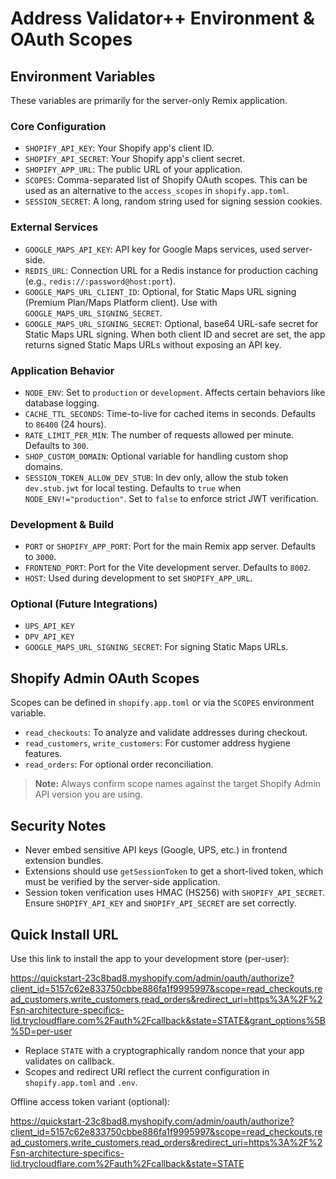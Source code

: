 # Address Validator++  Environment & OAuth Scopes

## Environment Variables

These variables are primarily for the server-only Remix application.

### Core Configuration
- `SHOPIFY_API_KEY`: Your Shopify app's client ID.
- `SHOPIFY_API_SECRET`: Your Shopify app's client secret.
- `SHOPIFY_APP_URL`: The public URL of your application.
- `SCOPES`: Comma-separated list of Shopify OAuth scopes. This can be used as an alternative to the `access_scopes` in `shopify.app.toml`.
- `SESSION_SECRET`: A long, random string used for signing session cookies.

### External Services
- `GOOGLE_MAPS_API_KEY`: API key for Google Maps services, used server-side.
- `REDIS_URL`: Connection URL for a Redis instance for production caching (e.g., `redis://:password@host:port`).
 - `GOOGLE_MAPS_URL_CLIENT_ID`: Optional, for Static Maps URL signing (Premium Plan/Maps Platform client). Use with `GOOGLE_MAPS_URL_SIGNING_SECRET`.
 - `GOOGLE_MAPS_URL_SIGNING_SECRET`: Optional, base64 URL-safe secret for Static Maps URL signing. When both client ID and secret are set, the app returns signed Static Maps URLs without exposing an API key.

### Application Behavior
- `NODE_ENV`: Set to `production` or `development`. Affects certain behaviors like database logging.
- `CACHE_TTL_SECONDS`: Time-to-live for cached items in seconds. Defaults to `86400` (24 hours).
- `RATE_LIMIT_PER_MIN`: The number of requests allowed per minute. Defaults to `300`.
- `SHOP_CUSTOM_DOMAIN`: Optional variable for handling custom shop domains.
- `SESSION_TOKEN_ALLOW_DEV_STUB`: In dev only, allow the stub token `dev.stub.jwt` for local testing. Defaults to `true` when `NODE_ENV!="production"`. Set to `false` to enforce strict JWT verification.

### Development & Build
- `PORT` or `SHOPIFY_APP_PORT`: Port for the main Remix app server. Defaults to `3000`.
- `FRONTEND_PORT`: Port for the Vite development server. Defaults to `8002`.
- `HOST`: Used during development to set `SHOPIFY_APP_URL`.

### Optional (Future Integrations)
- `UPS_API_KEY`
- `DPV_API_KEY`
- `GOOGLE_MAPS_URL_SIGNING_SECRET`: For signing Static Maps URLs.

## Shopify Admin OAuth Scopes

Scopes can be defined in `shopify.app.toml` or via the `SCOPES` environment variable.

- `read_checkouts`: To analyze and validate addresses during checkout.
- `read_customers`, `write_customers`: For customer address hygiene features.
- `read_orders`: For optional order reconciliation.

> **Note:** Always confirm scope names against the target Shopify Admin API version you are using.

## Security Notes
- Never embed sensitive API keys (Google, UPS, etc.) in frontend extension bundles.
- Extensions should use `getSessionToken` to get a short-lived token, which must be verified by the server-side application.
- Session token verification uses HMAC (HS256) with `SHOPIFY_API_SECRET`. Ensure `SHOPIFY_API_KEY` and `SHOPIFY_API_SECRET` are set correctly.

## Quick Install URL
Use this link to install the app to your development store (per-user):

https://quickstart-23c8bad8.myshopify.com/admin/oauth/authorize?client_id=5157c62e833750cbbe886fa1f9995997&scope=read_checkouts,read_customers,write_customers,read_orders&redirect_uri=https%3A%2F%2Fsn-architecture-specifics-lid.trycloudflare.com%2Fauth%2Fcallback&state=STATE&grant_options%5B%5D=per-user

- Replace `STATE` with a cryptographically random nonce that your app validates on callback.
- Scopes and redirect URI reflect the current configuration in `shopify.app.toml` and `.env`.

Offline access token variant (optional):

https://quickstart-23c8bad8.myshopify.com/admin/oauth/authorize?client_id=5157c62e833750cbbe886fa1f9995997&scope=read_checkouts,read_customers,write_customers,read_orders&redirect_uri=https%3A%2F%2Fsn-architecture-specifics-lid.trycloudflare.com%2Fauth%2Fcallback&state=STATE
